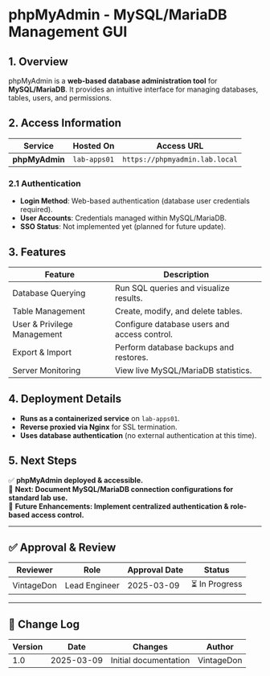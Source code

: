 <!-- ---
title: "phpMyAdmin - MySQL/MariaDB Management GUI"
description: "Documentation for phpMyAdmin, the graphical user interface for managing MySQL/MariaDB databases."
author: "VintageDon"
tags: ["database", "mysql", "mariadb", "phpmyadmin", "gui"]
category: "Lab Services"
kb_type: "Service Documentation"
version: "1.0"
status: "Draft"
last_updated: "2025-03-09"
---
 -->

# **phpMyAdmin - MySQL/MariaDB Management GUI**

## **1. Overview**

phpMyAdmin is a **web-based database administration tool** for **MySQL/MariaDB**. It provides an intuitive interface for managing databases, tables, users, and permissions.

## **2. Access Information**

| **Service**      | **Hosted On**    | **Access URL**                     |
|-----------------|-----------------|-------------------------------------|
| **phpMyAdmin**  | `lab-apps01`     | `https://phpmyadmin.lab.local`     |

### **2.1 Authentication**

- **Login Method**: Web-based authentication (database user credentials required).
- **User Accounts**: Credentials managed within MySQL/MariaDB.
- **SSO Status**: Not implemented yet (planned for future update).

## **3. Features**

| **Feature**              | **Description**                                      |
|--------------------------|--------------------------------------------------|
| Database Querying        | Run SQL queries and visualize results.            |
| Table Management        | Create, modify, and delete tables.                 |
| User & Privilege Management | Configure database users and access control.    |
| Export & Import         | Perform database backups and restores.             |
| Server Monitoring       | View live MySQL/MariaDB statistics.                 |

## **4. Deployment Details**

- **Runs as a containerized service** on `lab-apps01`.
- **Reverse proxied via Nginx** for SSL termination.
- **Uses database authentication** (no external authentication at this time).

## **5. Next Steps**

✅ **phpMyAdmin deployed & accessible.**  
📌 **Next: Document MySQL/MariaDB connection configurations for standard lab use.**  
📌 **Future Enhancements: Implement centralized authentication & role-based access control.**  

---

## **✅ Approval & Review**

| **Reviewer** | **Role** | **Approval Date** | **Status** |
|-------------|---------|------------------|------------|
| VintageDon | Lead Engineer | 2025-03-09 | ⏳ In Progress |

---

## **📜 Change Log**

| **Version** | **Date** | **Changes** | **Author** |
|------------|---------|-------------|------------|
| 1.0 | 2025-03-09 | Initial documentation | VintageDon |

